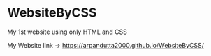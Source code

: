 # WebsiteByCSS
My 1st website using only HTML and CSS

My Website link -> https://arpandutta2000.github.io/WebsiteByCSS/
